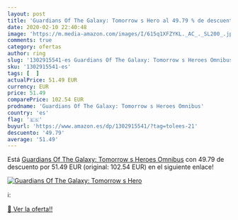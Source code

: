 ```yaml
---
layout: post
title: 'Guardians Of The Galaxy: Tomorrow s Hero al 49.79 % de descuento'
date: 2020-02-10 22:40:48
image: 'https://m.media-amazon.com/images/I/615q1XFZYKL._AC_._SL200_.jpg'
comments: true
category: ofertas
author: ring
slug: '1302915541-es Guardians Of The Galaxy: Tomorrow s Heroes Omnibus'
sku: '1302915541-es'
tags: [  ]
actualPrice: 51.49 EUR
currency: EUR
price: 51.49
comparePrice: 102.54 EUR
prodname: 'Guardians Of The Galaxy: Tomorrow s Heroes Omnibus'
country: 'es'
flag: '🇪🇸'
buyurl: 'https://www.amazon.es/dp/1302915541/?tag=tolees-21'
descuento: '49.79'
average: '51.49'
---
```


Está [Guardians Of The Galaxy: Tomorrow s Heroes Omnibus](https://www.amazon.es/dp/1302915541/?tag=tolees-21) con 49.79 de descuento por 51.49 EUR (original: 102.54 EUR) en el siguiente enlace!

[![Guardians Of The Galaxy: Tomorrow s Hero](https://m.media-amazon.com/images/I/615q1XFZYKL._AC_._SL200_.jpg)](https://www.amazon.es/dp/1302915541/?tag=tolees-21)

ℹ️:


[🛒 Ver la oferta!!](https://www.amazon.es/dp/1302915541/?tag=tolees-21)
